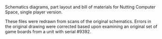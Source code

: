 Schematics diagrams, part layout and bill of materials for Nutting Computer Space, single player version.

These files were redrawn from scans of the original schematics.  Errors in the original drawing were corrected based upon
examining an original set of game boards from a unit with serial #9392.
